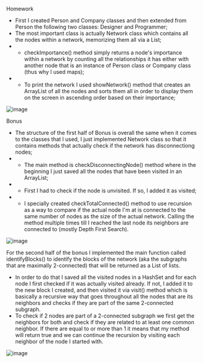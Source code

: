Homework

- First I created Person and Company classes and then extended from Person the following two classes: Designer and Programmer;
- The most important class is actually Network class which contains all the nodes within a network, memorizing them all via a List;
- - checkImportance() method simply returns a node's importance within a network by counting all the relationships it has either with another node that is an instance of Person class or Company class (thus why I used maps);
- - To print the network I used showNetwork() method that creates an ArrayList of all the nodes and sorts them all in order to display them on the screen in ascending order based on their importance;

![image](https://user-images.githubusercontent.com/100404656/226111589-1cafa76f-c4d9-4bf7-9d36-7d81100febe2.png)

Bonus

- The structure of the first half of Bonus is overall the same when it comes to the classes that I used, I just implemented Network class so that it contains methods that actually check if the network has disconnectiong nodes;
- - The main method is checkDisconnectingNode() method where in the beginning I just saved all the nodes that have been visited in an ArrayList;
- - First I had to check if the node is unvisited. If so, I added it as visited;
- - I specially created checkTotalConnected() method to use recursion as a way to compare if the actual node I'm at is connected to the same number of nodes as the size of the actual network. Calling the method multiple times till I reached the last node its neighbors are connected to (mostly Depth First Search).

![image](https://user-images.githubusercontent.com/100404656/226113335-c5855e45-6aa7-4cf0-9b92-0e9d8aeebfd9.png)

For the second half of the bonus I implemented the main function called identifyBlocks() to identify the blocks of the network (aka the subgraphs that are maximally 2-connected) that will be returned as a List of lists. 
- In order to do that I saved all the visited nodes in a HashSet and for each node I first checked if it was actually visited already. If not, I added it to the new block I created, and then visited it via visit() method which is basically a recursive way that goes throughout all the nodes that are its neighbors and checks if they are part of the same 2-connected subgraph.
- To check if 2 nodes are part of a 2-connected subgraph we first get the neighbors for both and check if they are related to at least one common neighbor. If there are equal to or more than 1 it means that my method will return true and we can continue the recursion by visiting each neighbor of the node I started with.

![image](https://user-images.githubusercontent.com/100404656/227602903-0d221a4d-2da3-48ec-b6d4-04a7d20b6b1e.png)


